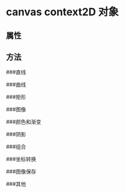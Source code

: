 canvas context2D 对象
=====================

属性
----



方法
----

###直线

###曲线

###矩形

###图像

###颜色和渐变

###阴影

###组合

###坐标转换

###图像保存

###其他